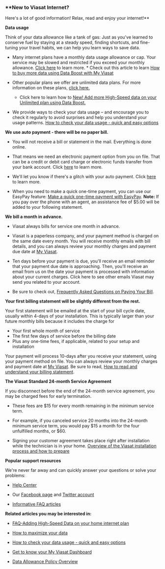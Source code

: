 ### **New to Viasat Internet?  
Here's a lot of good information! Relax, read and enjoy your internet!**

**Data usage**

Think of your data allowance like a tank of gas: Just as you've learned to conserve fuel by staying at a steady speed, finding shortcuts, and fine-tuning your travel habits, we can help you learn ways to save data.

* Many internet plans have a monthly data usage allowance or cap. Your service may be slowed and restricted if you exceed your monthly allowance. [Click here](https://help.viasat.com/s/article/How-to-maximize-your-data) to learn more.
  * 
Check out this article to learn [How to buy more data using Data Boost with My Viasat](https://help.viasat.com/s/article/Buy-More-High-Speed-Data) 

* Other popular plans we offer are unlimited data plans. For more information on these plans, [click here.](https://help.viasat.com/s/article/We-ve-added-some-exciting-enhancements-to-all-of-our-Unlimited-plans)

  * Click here to learn how to [New! Add more High-Speed data on your Unlimited plan using Data Boost.](https://help.viasat.com/s/article/New-Unlimited-Data-plan-buy-more-option)

* We provide ways to check your data usage – and encourage you to check it regularly to avoid surprises and help you understand your usage patterns. [How to check your data usage - quick and easy options](https://help.viasat.com/s/article/How-to-check-your-data-usage-quick-and-easy-options?language=en_US&r=46&ui-knowledge-components-aura-actions.KnowledgeArticleVersionCreateDraftFromOnlineAction.createDraftFromOnlineArticle=1)

  
**We use auto payment - there will be no paper bill.**

* You will not receive a bill or statement in the mail. Everything is done online.

* That means we need an electronic payment option from you on file. That can be a credit or debit card charge or electronic funds transfer from your bank account. Click [here](https://help.viasat.com/s/article/Payment-methods-you-can-use-for-Viasat-Internet-service) to learn more.

* We'll let you know if there's a glitch with your auto payment. Click [here](https://help.viasat.com/s/article/emails-I-can-expect-from-Viasat) to learn more.

* When you need to make a quick one-time payment, you can use our EasyPay feature: [Make a quick one-time payment with EasyPay](https://help.viasat.com/s/article/How-to-make-a-one-time-payment-through-My-Viasat?language=en_US&r=80&ui-knowledge-components-aura-actions.KnowledgeArticleVersionCreateDraftFromOnlineAction.createDraftFromOnlineArticle=1). **Note:** If you pay over the phone with an agent, an assistance fee of $5.00 will be added to your following statement.

  
**We bill a month in advance.**

* Viasat always bills for service one month in advance. 

* Viasat is a paperless company, and your payment method is charged on the same date every month. You will receive monthly emails with bill details, and you can always review your monthly charges and payment due date at [My Viasat](http://my.viasat.com/).

* Ten days before your payment is due, you'll receive an email reminder that your payment due date is approaching. Then, you'll receive an email from us on the date your payment is processed with information about your current charges. Click here to see other emails Viasat may send you related to your account.

* Be sure to check out, [Frequently Asked Questions on Paying Your Bill](https://help.viasat.com/s/article/FAQ-on-Paying-Your-Bill?language=en_US&r=80&ui-knowledge-components-aura-actions.KnowledgeArticleVersionCreateDraftFromOnlineAction.createDraftFromOnlineArticle=1).

  
**Your first billing statement will be slightly different from the rest.**

Your first statement will be emailed at the start of your bill cycle date, usually within 4-days of your installation. This is typically larger than your future monthly bills because it includes the charge for

* Your first whole month of service
* The first few days of service before the billing date
* Plus any one-time fees, if applicable, related to your setup and installation

Your payment will process 10-days after you receive your statement, using your payment method on file. You can always review your monthly charges and payment date at [My Viasat](http://my.viasat.com/). Be sure to read, [How to read and understand your billing statement](https://help.viasat.com/s/article/How-to-understand-your-bill?language=en_US&r=80&ui-knowledge-components-aura-actions.KnowledgeArticleVersionCreateDraftFromOnlineAction.createDraftFromOnlineArticle=1).   
  
  
**The Viasat Standard 24-month Service Agreement**

If you disconnect before the end of the 24-month service agreement, you may be charged fees for early termination. 

* These fees are $15 for every month remaining in the minimum service term. 

* For example, if you canceled service 20 months into the 24-month minimum service term, you would pay $15 a month for the four unfulfilled months, or $60.

* Signing your customer agreement takes place right after installation while the technician is in your home. [Overview of the Viasat installation process and how to prepare](https://help.viasat.com/s/article/Helpful-information-about-the-Viasat-installation-process?language=en_US&r=80&ui-knowledge-components-aura-actions.KnowledgeArticleVersionCreateDraftFromOnlineAction.createDraftFromOnlineArticle=1) 

  
**Popular support resources**

We're never far away and can quickly answer your questions or solve your problems:

* [Help Center](http://help.exede.net/PublicKBHome)

* Our [Facebook page](https://www.facebook.com/exedebroadband/) and [Twitter account](https://twitter.com/exede)

* [Informative FAQ articles](https://www.viasat.com/home-internet/faq/) 

**Related articles you may be interested in:**

* [FAQ-Adding High-Speed Data on your home internet plan](https://help.viasat.com/s/article/FAQ-Adding-High-Speed-Data-on-your-home-internet-plan) 

* [How to maximize your data](https://help.viasat.com/s/article/How-to-maximize-your-data?language=en_US&r=540&ui-knowledge-components-aura-actions.KnowledgeArticleVersionCreateDraftFromOnlineAction.createDraftFromOnlineArticle=1)

* [How to check your data usage - quick and easy options](https://help.viasat.com/s/article/How-to-check-your-data-usage-quick-and-easy-options?language=en_US&r=540&ui-knowledge-components-aura-actions.KnowledgeArticleVersionCreateDraftFromOnlineAction.createDraftFromOnlineArticle=1)

* [Get to know your My Viasat Dashboard](https://help.viasat.com/s/article/Get-to-know-your-My-Viasat-Dashboard?language=en_US&r=80&ui-knowledge-components-aura-actions.KnowledgeArticleVersionCreateDraftFromOnlineAction.createDraftFromOnlineArticle=1)

* [Data Allowance Policy Overview](https://help.viasat.com/s/article/Data-Allowance-Policy-Overview?language=en_US&r=46&ui-knowledge-components-aura-actions.KnowledgeArticleVersionCreateDraftFromOnlineAction.createDraftFromOnlineArticle=1)